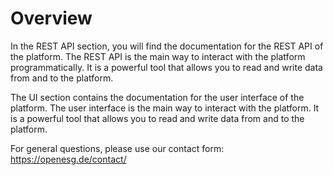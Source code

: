 # Overview

In the REST API section, you will find the documentation for the REST API of
the platform. The REST API is the main way to interact with the platform
programmatically. It is a powerful tool that allows you to read and write data
from and to the platform.

The UI section contains the documentation for the user interface of the
platform. The user interface is the main way to interact with the platform. It
is a powerful tool that allows you to read and write data from and to the
platform.

For general questions, please use our contact form: <https://openesg.de/contact/>
